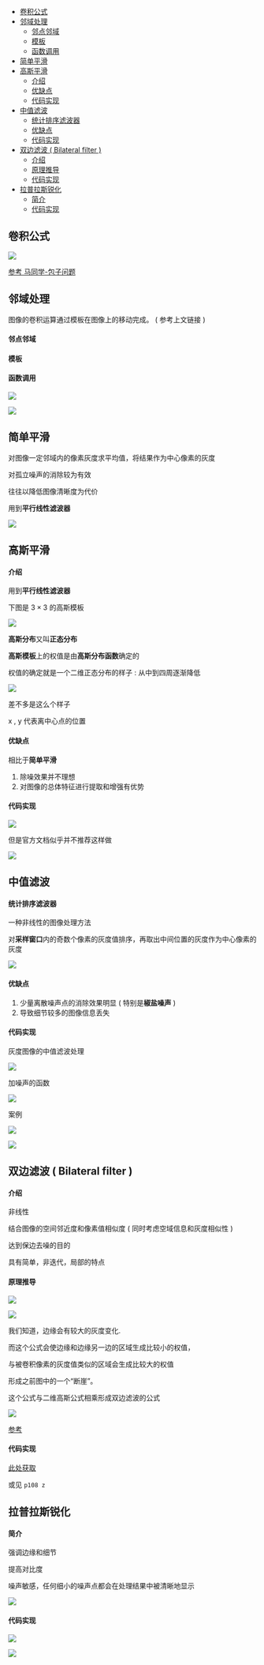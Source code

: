 - [卷积公式](#卷积公式)
- [邻域处理](#邻域处理)
    - [邻点邻域](#邻点邻域)
    - [模板](#模板)
    - [函数调用](#函数调用)
- [简单平滑](#简单平滑)
- [高斯平滑](#高斯平滑)
    - [介绍](#介绍)
    - [优缺点](#优缺点)
    - [代码实现](#代码实现)
- [中值滤波](#中值滤波)
    - [统计排序滤波器](#统计排序滤波器)
    - [优缺点](#优缺点-1)
    - [代码实现](#代码实现-1)
- [双边滤波 ( Bilateral filter )](#双边滤波--bilateral-filter-)
    - [介绍](#介绍-1)
    - [原理推导](#原理推导)
    - [代码实现](#代码实现-2)
- [拉普拉斯锐化](#拉普拉斯锐化)
    - [简介](#简介)
    - [代码实现](#代码实现-3)

## 卷积公式

![](image/2022-03-29-17-12-03.png)

[参考 马同学-包子问题](https://www.zhihu.com/question/22298352/answer/228543288)

## 邻域处理
图像的卷积运算通过模板在图像上的移动完成。 ( 参考上文链接 )
#### 邻点邻域

#### 模板

#### 函数调用
![](image/2022-03-29-20-23-10.png)

![](image/2022-03-29-20-23-20.png)

## 简单平滑
对图像一定邻域内的像素灰度求平均值，将结果作为中心像素的灰度

对孤立噪声的消除较为有效

往往以降低图像清晰度为代价

用到**平行线性滤波器**

![](image/2022-03-29-20-23-40.png)

## 高斯平滑
#### 介绍

用到**平行线性滤波器**

下图是 $3 \times 3$ 的高斯模板

![](image/2022-03-29-20-41-59.png)

**高斯分布**又叫**正态分布**

**高斯模板**上的权值是由**高斯分布函数**确定的

权值的确定就是一个二维正态分布的样子 : 从中到四周逐渐降低

![](image/2022-03-29-20-45-29.png)

差不多是这么个样子

x , y 代表离中心点的位置

#### 优缺点

相比于**简单平滑**
1. 除噪效果并不理想
2. 对图像的总体特征进行提取和增强有优势

#### 代码实现

![](image/2022-03-29-20-46-46.png)

但是官方文档似乎并不推荐这样做

![](image/2022-03-29-20-47-29.png)

## 中值滤波
#### 统计排序滤波器
一种非线性的图像处理方法

对**采样窗口**内的奇数个像素的灰度值排序，再取出中间位置的灰度作为中心像素的灰度

![](image/2022-03-29-21-06-18.png)

#### 优缺点
1. 少量离散噪声点的消除效果明显 ( 特别是**椒盐噪声** )
2. 导致细节较多的图像信息丢失

#### 代码实现
灰度图像的中值滤波处理

![](image/2022-03-29-21-10-26.png)

加噪声的函数

![](image/2022-03-29-21-11-02.png)

案例

![](image/2022-03-29-21-11-15.png)

![](image/2022-03-29-21-11-29.png)

## 双边滤波 ( Bilateral filter )
#### 介绍
非线性

结合图像的空间邻近度和像素值相似度 ( 同时考虑空域信息和灰度相似性 )

达到保边去噪的目的

具有简单，非迭代，局部的特点

#### 原理推导

![](image/2022-03-30-14-09-01.png)

![](image/2022-03-30-14-13-55.png)

我们知道，边缘会有较大的灰度变化.

而这个公式会使边缘和边缘另一边的区域生成比较小的权值，

与被卷积像素的灰度值类似的区域会生成比较大的权值

形成之前图中的一个“断崖”。

这个公式与二维高斯公式相乘形成双边滤波的公式

![](image/2022-03-30-14-15-22.png)


[参考](https://zhuanlan.zhihu.com/p/127023952)

#### 代码实现

[此处获取](https://blog.csdn.net/Chaolei3/article/details/88579377)

或见 `p108 z`

## 拉普拉斯锐化
#### 简介
强调边缘和细节

提高对比度

噪声敏感，任何细小的噪声点都会在处理结果中被清晰地显示

![](image/2022-03-30-21-18-45.png)
#### 代码实现
![](image/2022-03-30-21-19-21.png)

![](image/2022-03-30-21-19-47.png)
